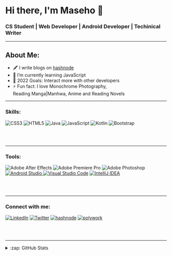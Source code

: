 # Hi there, I'm Maseho 👋 


### CS Student | Web Developer | Android Developer | Techinical Writer
---
## About Me:
-  🖋 I write blogs on [hashnode](https://randomseho.hashnode.dev/)
- 🌱 I’m currently learning JavaScript
- 🥅 2022 Goals: Interact more with other developers
- ⚡ Fun fact: I love Monochrome Photography, <br> Reading Manga|Manhwa, Anime and Reading Novels

---

### Skills:

![CSS3](https://img.shields.io/badge/css3-%231572B6.svg?style=for-the-badge&logo=css3&logoColor=white) ![HTML5](https://img.shields.io/badge/html5-%23E34F26.svg?style=for-the-badge&logo=html5&logoColor=white) ![Java](https://img.shields.io/badge/java-%23ED8B00.svg?style=for-the-badge&logo=java&logoColor=white) ![JavaScript](https://img.shields.io/badge/javascript-%23323330.svg?style=for-the-badge&logo=javascript&logoColor=%23F7DF1E) ![Kotlin](https://img.shields.io/badge/kotlin-%230095D5.svg?style=for-the-badge&logo=kotlin&logoColor=white) ![Bootstrap](https://img.shields.io/badge/bootstrap-%23563D7C.svg?style=for-the-badge&logo=bootstrap&logoColor=white)

<br />
<br />


---

### Tools:

![Adobe After Effects](https://img.shields.io/badge/Adobe%20After%20Effects-9999FF.svg?style=for-the-badge&logo=Adobe%20After%20Effects&logoColor=white) ![Adobe Premiere Pro](https://img.shields.io/badge/Adobe%20Premiere%20Pro-9999FF.svg?style=for-the-badge&logo=Adobe%20Premiere%20Pro&logoColor=white) ![Adobe Photoshop](https://img.shields.io/badge/adobephotoshop-%2331A8FF.svg?style=for-the-badge&logo=adobephotoshop&logoColor=white) <a href='https://github.com/shivamkapasia0' target="_blank"><img alt='Android Studio' src='https://img.shields.io/badge/Android_Studio-100000?style=for-the-badge&logo=Android Studio&logoColor=44CD3A&labelColor=D6D9E0&color=black'/> </a>
<a href='https://github.com/shivamkapasia0' target="_blank"><img alt='Visual Studio Code' src='https://img.shields.io/badge/Visual_Studio Code-100000?style=for-the-badge&logo=Visual Studio Code&logoColor=2783C0&labelColor=FFFFFF&color=2CAEC0'/></a> <a href='https://github.com/shivamkapasia0' target="_blank"><img alt='IntelliJ IDEA' src='https://img.shields.io/badge/IntelliJ_IDEA-100000?style=for-the-badge&logo=IntelliJ IDEA&logoColor=FAF4FA&labelColor=F07128&color=1787FF'/></a>

<br />
<br />

---

### Connect with me: 
[![LinkedIn](https://img.shields.io/badge/LinkedIn-%230077B5.svg?logo=linkedin&logoColor=white)](https://linkedin.com/in/https://www.linkedin.com/in/maseho-c-2082701b8) [![Twitter](https://img.shields.io/badge/Twitter-%231DA1F2.svg?logo=Twitter&logoColor=white)](https://twitter.com/https://www.twitter.com/masxho) <a href='https://hashnode.com/@Seho' target="_blank"><img alt='hashnode' src='https://img.shields.io/badge/hashnode-100000?style=flat&logo=hashnode&logoColor=FFFFFF&labelColor=0000FF&color=0000FF'/></a> <a href='https://www.polywork.com/seho' target="_blank"><img alt='polywork' src='https://img.shields.io/badge/polywork-100000?style=flat&logo=polywork&logoColor=EFF3F4&labelColor=0EA9DD&color=0EA9DD'/></a>


<br />
<br />
 
 ---
 
 <details>
  <summary>:zap: GitHub Stats</summary>

 [![Anurag's GitHub stats](https://github-readme-stats.vercel.app/api?username=Maseho&theme=cobalt)](https://github.com/anuraghazra/github-readme-stats)
</details

  
